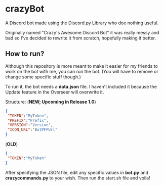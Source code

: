 # crazyBot

A Discord bot made using the Discord.py Library who doe nothing useful.

Originally named "Crazy's Awesome Discord Bot" it was really messy and bad so I've decided to rewrite it from scratch, hopefully making it better.

## How to run?
Although this repository is more meant to make it easier for my friends to work on the bot with me, you can run the bot. (You will have to remove or change some specific stuff though.)

To run it, the bot needs a **data.json** file. 
I haven't included it because the Update feature in the Overseer will overwrite it.

Structure:
(**NEW; Upcoming in Release 1.0**)

```json
{
 "TOKEN":"MyToken",
 "PREFIX":"Prefix",
 "VERSION":"Version",
 "ICON_URL":"BotPFPUrl"
}
```
  
(**OLD**)

```json
{
 "TOKEN":"MyToken"
}
```
After specifying the JSON file, edit any specific values in **bot.py** and **crazycommands.py** to your wish.
Then run the start.sh file and voila!
